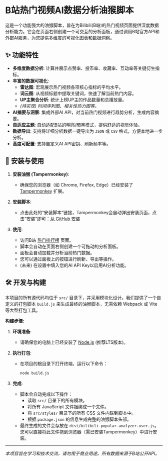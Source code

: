 # B站热门视频AI数据分析油猴脚本

这是一个功能强大的油猴脚本，旨在为Bilibili(B站)的热门视频页面提供深度数据分析能力。它会在页面右侧创建一个可交互的分析面板，通过调用B站官方API和外部AI服务，为您提供多维度的可视化图表和数据洞察。

## ✨ 功能特性

- **多维度数据分析**: 计算并展示点赞率、投币率、收藏率、互动率等关键衍生指标。
- **丰富的数据可视化**:
    - **雷达图**: 宏观展示热门视频各项核心指标的平均水平。
    - **词云图**: 从视频标题中提取关键词，快速了解当前热门内容。
    - **UP主聚合分析**: 统计上榜UP主的作品数量和总播放量。
    - *(待实现) 时间序列图、相关性热力图等。*
- **AI摘要与洞察**: 集成外部AI API，对当前热门视频进行趋势分析，生成内容摘要。
- **自适应主题**: 自动适配B站的明亮/暗黑模式，提供舒适的视觉体验。
- **数据导出**: 支持将详细分析数据一键导出为 `JSON` 或 `CSV` 格式，方便本地进一步分析。
- **高度可配置**: 支持自定义AI API密钥、刷新频率等。

## 🚀 安装与使用

1.  **安装油猴 (Tampermonkey)**:
    *   确保您的浏览器（如 Chrome, Firefox, Edge）已经安装了 [Tampermonkey](https://www.tampermonkey.net/) 扩展。

2.  **安装脚本**:
    *   点击此处的“安装脚本”链接，Tampermonkey会自动弹出安装页面，点击“安装”即可：[从 GitHub 安装](https://github.com/atri1011/datafx/raw/master/dist/bilibili-popular-analyzer.user.js)

3.  **使用**:
    *   访问B站 [热门排行榜](https://www.bilibili.com/v/popular/rank/all) 页面。
    *   脚本会自动在页面右侧创建一个可拖动的分析面板。
    *   面板会自动加载并分析当前热门数据。
    *   您可以通过面板上的按钮进行刷新、导出等操作。
    *   (未来) 在设置中填入您的AI API Key以启用AI分析功能。

## 🛠️ 开发与构建

本项目的所有源代码均位于 `src/` 目录下，并采用模块化设计。我们提供了一个自定义的打包脚本 `build.js` 来生成最终的油猴脚本，无需依赖 Webpack 或 Vite 等大型打包工具。

**构建步骤:**

1.  **环境准备**:
    *   请确保您的电脑上已经安装了 [Node.js](https://nodejs.org/) (推荐LTS版本)。

2.  **执行打包**:
    *   在项目的根目录下打开终端，运行以下命令：
        ```bash
        node build.js
        ```

3.  **完成**:
    *   脚本会自动完成以下操作：
        *   读取 `src/` 目录下的所有模块。
        *   将所有 JavaScript 文件捆绑成一个文件。
        *   将 `src/styles/` 目录下的所有 CSS 文件内联到脚本中。
        *   根据 `package.json` 的信息生成完整的油猴脚本头部。
    *   最终生成的文件会存放在 `dist/bilibili-popular-analyzer.user.js`。您可以直接将此文件拖到浏览器（需已安装Tampermonkey）中进行安装。

---
*本项目旨在学习和技术交流，请勿用于商业用途。所有数据来源于B站公开API。*